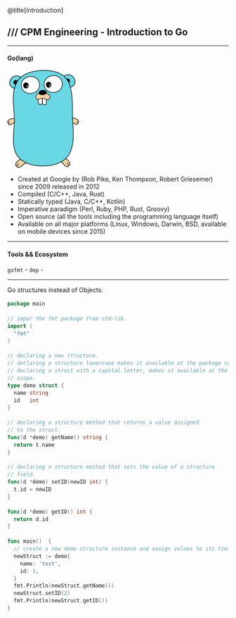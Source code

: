 @title[Introduction]
## /// CPM Engineering - Introduction to Go
---

#### Go(lang)

![alt text](./assets/gopher.png "Gopher")

* Created at Google by (Rob Pike, Ken Thompson, Robert Griesemer) since 2009
released in 2012
* Compiled (C/C++, Java, Rust)
* Statically typed (Java, C/C++, Kotlin)
* Imperative paradigm (Perl, Ruby, PHP, Rust, Groovy)
* Open source (all the tools including the programming language itself)
* Available on all major platforms (Linux, Windows, Darwin, BSD, available on
  mobile devices since 2015)

---
#### Tools && Ecosystem

`gofmt` -
`dep` -

---

Go structures instead of Objects.

```go
package main

// impor the fmt package from std-lib.
import (
  "fmt"
)

// declaring a new structure.
// declaring a structure lowercase makes it available at the package scope only.  
// declaring a struct with a capital letter, makes it available at the global
// scope.
type demo struct {
  name string
  id   int
}

// declaring a structure method that returns a value assigned
// to the struct.
func(d *demo) getName() string {
  return t.name
}

// declaring a structure method that sets the value of a structure
// field.
func(d *demo) setID(newID int) {
  t.id = newID
}

func(d *demo) getID() int {
  return d.id
}

func main()  {
  // create a new demo structure instance and assign values to its fields.
  newStruct := demo{
    name: 'test',
    id: 1,
  }
  fmt.Println(newStruct.getName())
  newStruct.setID(2)
  fmt.Println(newStruct.getID())
}

```
